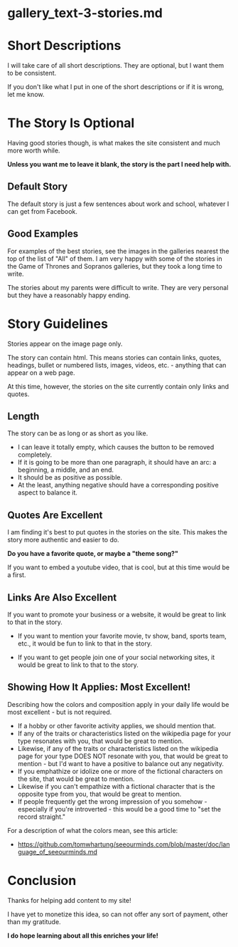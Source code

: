 
# gallery_text-3-stories.md

# Short Descriptions

I will take care of all short descriptions.
They are optional, but I want them to be consistent.

If you don't like what I put in one of the short descriptions or if it is wrong, let me know.

# The Story Is Optional

Having good stories though, is what makes the site consistent and much more worth while.

**Unless you want me to leave it blank, the story is the part I need help with.**

## Default Story

The default story is just a few sentences about work and school, whatever I can get from Facebook.

## Good Examples

For examples of the best stories, see the images in the galleries nearest the top of the list of "All" of them.
I am very happy with some of the stories in the Game of Thrones and Sopranos galleries, but they took a long time to write.

The stories about my parents were difficult to write.
They are very personal but they have a reasonably happy ending.

# Story Guidelines

Stories appear on the image page only.

The story can contain html.  This means stories can contain links, quotes, headings, bullet or
numbered lists, images, videos, etc. - anything that can appear on a web page.

At this time, however, the stories on the site currently contain only links and quotes.

## Length

The story can be as long or as short as you like.

- I can leave it totally empty, which causes the button to be removed completely.
- If it is going to be more than one paragraph, it should have an arc: a beginning, a middle, and an end.
- It should be as positive as possible.
- At the least, anything negative should have a corresponding positive aspect to balance it.

## Quotes Are Excellent

I am finding it's best to put quotes in the stories on the site.  This makes the story more authentic and easier to do.

**Do you have a favorite quote, or maybe a "theme song?"**

If you want to embed a youtube video, that is cool, but at this time would be a first.

## Links Are Also Excellent

If you want to promote your business or a website, it would be great to link to that in the story.

- If you want to mention your favorite movie, tv show, band, sports team, etc., it would be fun to link to that in the story.

- If you want to get people join one of your social networking sites, it would be great to link to that to the story.

## Showing How It Applies: Most Excellent!

Describing how the colors and composition apply in your daily life would be most excellent - but is not required.

- If a hobby or other favorite activity applies, we should mention that.
- If any of the traits or characteristics listed on the wikipedia page for your type resonates with you, that would be great to mention.
- Likewise, if any of the traits or characteristics listed on the wikipedia page for your type DOES NOT resonate with you, that would be great to mention - but I'd want to have a positive to balance out any negativity.
- If you emphathize or idolize one or more of the fictional characters on the site, that would be great to mention.
- Likewise if you can't empathize with a fictional character that is the opposite type from you, that would be great to mention.
- If people frequently get the wrong impression of you somehow - especially if you're introverted - this would be a good time to "set the record straight."

For a description of what the colors mean, see this article:

- https://github.com/tomwhartung/seeourminds.com/blob/master/doc/language_of_seeourminds.md

# Conclusion

Thanks for helping add content to my site!

I have yet to monetize this idea, so can not offer any sort of payment, other than my gratitude.

**I do hope learning about all this enriches your life!**

